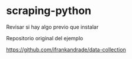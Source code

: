 # scraping-python

Revisar si hay algo previo que instalar

Repositorio original del ejemplo<p>
<nbsp><nbsp><nbsp>https://github.com/ifrankandrade/data-collection
